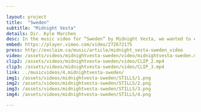 ```yaml
---

layout: project
title:  "Sweden"
subtitle: "Midnight Vesta"
details: Dir. Kyle Marchen
desc: In the music video for “Sweden” by Midnight Vesta, we wanted to explore the idea of a connection.<br><br>The notion that personal items or possessions can capture glimpses into past experiences is something distinctly human. This video was designed to encapsulate that spirit.
embed: https://player.vimeo.com/video/272672175
press: http://exclaim.ca/music/article/midnight_vesta-sweden_video
video: /assets/videos/midnightvesta-sweden/video/midnightvesta-sweden.mp4
clip2: /assets/videos/midnightvesta-sweden/video/CLIP_2.mp4
clip3: /assets/videos/midnightvesta-sweden/video/CLIP_3.mp4
link: ../musicvideos/4.midnightvesta-sweden/
img1: /assets/videos/midnightvesta-sweden/STILLS/1.png
img2: /assets/videos/midnightvesta-sweden/STILLS/2.png
img3: /assets/videos/midnightvesta-sweden/STILLS/3.png
img4: /assets/videos/midnightvesta-sweden/STILLS/4.png

---
```

